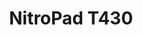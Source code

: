---
image: /attachment/site/nitropad-t430.jpg
lang: en
layout: doc
permalink: /doc/certified-hardware/nitropad-t430/
redirect_to: https://doc.qubes-os.org/en/latest/user/hardware/certified-hardware/nitropad-t430.html
ref: 352
title: NitroPad T430
---